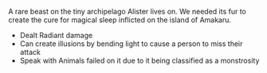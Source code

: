A rare beast on the tiny archipelago Alister lives on. We needed its fur to create the cure for magical sleep inflicted on the island of Amakaru. 
- Dealt Radiant damage
- Can create illusions by bending light to cause a person to miss their attack
- Speak with Animals failed on it due to it being classified as a monstrosity
